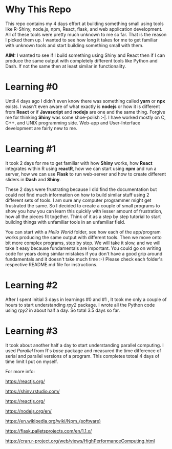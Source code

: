 # Why This Repo

This repo contains my 4 days effort at building something small using tools like  R-Shiny, node.js, npm, React, flask, and web application development. All of these tools were pretty much unknown to me so far. That is the reason I picked them up. I wanted to see how long it takes for me to get familiar with unknown tools and start building something small with them. 

**AIM:** I wanted to see if I build something using Shiny and React then if I can produce the same output with completely different tools like Python and Dash. If not the same then at least similar in functionality. 


# Learning #0

Until 4 days ago I didn't even know there was something called **yarn** or **npx** exists. I wasn't even aware of what exactly is **nodejs** or how it is different from **React** or if **Javascript** and **nodejs** are one and the same thing. Forgive me for thinking **Shiny** was some shoe-polish :-|. I have worked mostly on C, C++, and UNIX programming side. Web-app and User-Interface development are fairly new to me. 



# Learning #1

It took 2 days for me to get familiar with how **Shiny** works, how **React** integrates within R using **reactR**, how we can start using **npm** and run a server, how we can use **Flask**  to run web-server and how to create different sliders in **Dash** and **Shiny**.

These 2 days were frustrating because I did find the documentation but could not find much information on how to build similar stuff using 2 different sets of tools. I am sure any computer programmer might get frustrated the same. So I decided to create a couple of small programs to show you how you can learn this quickly with lesser amount of frustration, how all the pieces fit together. Think of it as a step by step tutorial to start building things with unfamiliar tools in an unfamiliar field. 

You can start with a *Hello World* folder, see how each of the app/program works producing the same output with different tools. 
Then we move onto bit more complex programs, step by step. We will take it slow, and we will take it easy because fundamentals are important.
You could go on writing code for years doing similar mistakes if you don't have a good grip around fundamentals and it doesn't take much time :-) 
Please check each folder's respective README.md file for instructions. 


# Learning #2

After I spent initial 3 days in learnings #0 and #1  , It took me only a couple of hours to start understanding *rpy2* package. I wrote all the Python code using *rpy2* in about half a day. So total 3.5 days so far.


# Learning #3

It took about another half a day to start understanding parallel computing. I used *Parallel* from R's *base* package and measured the time difference of serial and parallel versions of a program. This completes totoal 4 days of time limit I put on myself.


For more info:

https://reactjs.org/

https://shiny.rstudio.com/

https://reactjs.org/

https://nodejs.org/en/

https://en.wikipedia.org/wiki/Npm_(software)

https://flask.palletsprojects.com/en/1.1.x/

https://cran.r-project.org/web/views/HighPerformanceComputing.html
